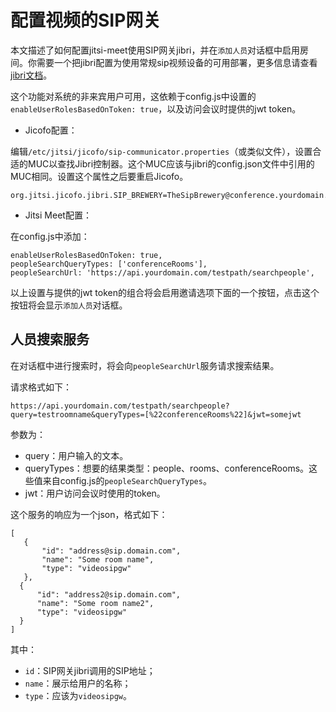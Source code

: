 # 配置视频的SIP网关

本文描述了如何配置jitsi-meet使用SIP网关jibri，并在`添加人员`对话框中启用房间。你需要一个把jibri配置为使用常规sip视频设备的可用部署，更多信息请查看[jibri文档](https://github.com/jitsi/jibri/blob/master/README.md)。

这个功能对系统的非来宾用户可用，这依赖于config.js中设置的`enableUserRolesBasedOnToken: true`，以及访问会议时提供的jwt token。

+ Jicofo配置：

编辑`/etc/jitsi/jicofo/sip-communicator.properties`（或类似文件），设置合适的MUC以查找Jibri控制器。这个MUC应该与jibri的config.json文件中引用的MUC相同。设置这个属性之后要重启Jicofo。

```
org.jitsi.jicofo.jibri.SIP_BREWERY=TheSipBrewery@conference.yourdomain.com
```

+ Jitsi Meet配置：

在config.js中添加：

```
enableUserRolesBasedOnToken: true,
peopleSearchQueryTypes: ['conferenceRooms'],
peopleSearchUrl: 'https://api.yourdomain.com/testpath/searchpeople',
```

以上设置与提供的jwt token的组合将会启用邀请选项下面的一个按钮，点击这个按钮将会显示`添加人员`对话框。

## 人员搜索服务

在对话框中进行搜索时，将会向`peopleSearchUrl`服务请求搜索结果。

请求格式如下：

```
https://api.yourdomain.com/testpath/searchpeople?query=testroomname&queryTypes=[%22conferenceRooms%22]&jwt=somejwt
```

参数为：
+ query：用户输入的文本。
+ queryTypes：想要的结果类型：people、rooms、conferenceRooms。这些值来自config.js的`peopleSearchQueryTypes`。
+ jwt：用户访问会议时使用的token。

这个服务的响应为一个json，格式如下：

```
[
   {
       "id": "address@sip.domain.com",
       "name": "Some room name",
       "type": "videosipgw"
   },
  {
      "id": "address2@sip.domain.com",
      "name": "Some room name2",
      "type": "videosipgw"
  }
]
```

其中：
+ `id`：SIP网关jibri调用的SIP地址；
+ `name`：展示给用户的名称；
+ `type`：应该为`videosipgw`。
